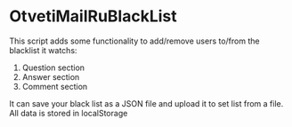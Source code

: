 # OtvetiMailRuBlackList

This script adds some functionality to add/remove users to/from the blacklist
it watchs:

1) Question section
2) Answer section
3) Comment section

It can save your black list as a JSON file and upload it to set list from a file. All data is stored in localStorage
